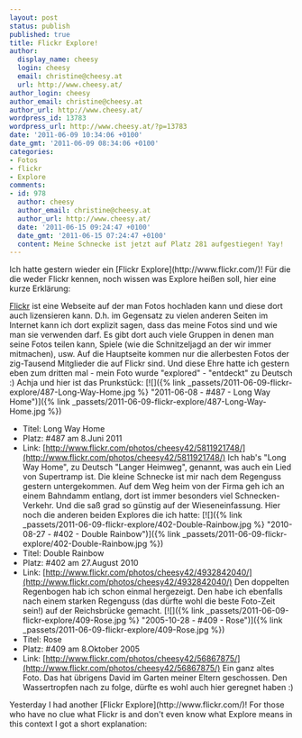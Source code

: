 ```yaml
---
layout: post
status: publish
published: true
title: Flickr Explore!
author:
  display_name: cheesy
  login: cheesy
  email: christine@cheesy.at
  url: http://www.cheesy.at/
author_login: cheesy
author_email: christine@cheesy.at
author_url: http://www.cheesy.at/
wordpress_id: 13783
wordpress_url: http://www.cheesy.at/?p=13783
date: '2011-06-09 10:34:06 +0100'
date_gmt: '2011-06-09 08:34:06 +0100'
categories:
- Fotos
- flickr
- Explore
comments:
- id: 978
  author: cheesy
  author_email: christine@cheesy.at
  author_url: http://www.cheesy.at/
  date: '2011-06-15 09:24:47 +0100'
  date_gmt: '2011-06-15 07:24:47 +0100'
  content: Meine Schnecke ist jetzt auf Platz 281 aufgestiegen! Yay!
---
```

<!--:de-->Ich hatte gestern wieder ein [Flickr Explore](http://www.flickr.com/)! Für die die weder Flickr kennen, noch wissen was Explore heißen soll, hier eine kurze Erklärung:
[Flickr](http://www.flickr.com/) ist eine Webseite auf der man Fotos hochladen kann und diese dort auch lizensieren kann. D.h. im Gegensatz zu vielen anderen Seiten im Internet kann ich dort explizit sagen, dass das meine Fotos sind und wie man sie verwenden darf. Es gibt dort auch viele Gruppen in denen man seine Fotos teilen kann, Spiele (wie die Schnitzeljagd an der wir immer mitmachen), usw. Auf die Hauptseite kommen nur die allerbesten Fotos der zig-Tausend Mitglieder die auf Flickr sind. Und diese Ehre hatte ich gestern eben zum dritten mal - mein Foto wurde "explored" - "entdeckt" zu Deutsch :) Achja und hier ist das Prunkstück:
[![]({% link _passets/2011-06-09-flickr-explore/487-Long-Way-Home.jpg %} "2011-06-08 - #487 - Long Way Home")]({% link _passets/2011-06-09-flickr-explore/487-Long-Way-Home.jpg %})
- Titel: Long Way Home
- Platz: #487 am 8.Juni 2011
- Link: [http://www.flickr.com/photos/cheesy42/5811921748/](http://www.flickr.com/photos/cheesy42/5811921748/)
Ich hab's "Long Way Home", zu Deutsch "Langer Heimweg", genannt, was auch ein Lied von Supertramp ist. Die kleine Schnecke ist mir nach dem Regenguss gestern untergekommen. Auf dem Weg heim von der Firma geh ich an einem Bahndamm entlang, dort ist immer besonders viel Schnecken-Verkehr. Und die saß grad so günstig auf der Wieseneinfassung.
Hier noch die anderen beiden Explores die ich hatte:
[![]({% link _passets/2011-06-09-flickr-explore/402-Double-Rainbow.jpg %} "2010-08-27 - #402 - Double Rainbow")]({% link _passets/2011-06-09-flickr-explore/402-Double-Rainbow.jpg %})
- Titel: Double Rainbow
- Platz: #402 am 27.August 2010
- Link: [http://www.flickr.com/photos/cheesy42/4932842040/](http://www.flickr.com/photos/cheesy42/4932842040/)
Den doppelten Regenbogen hab ich schon einmal hergezeigt. Den habe ich ebenfalls nach einem starken Regenguss (das dürfte wohl die beste Foto-Zeit sein!) auf der Reichsbrücke gemacht.
[![]({% link _passets/2011-06-09-flickr-explore/409-Rose.jpg %} "2005-10-28 - #409 - Rose")]({% link _passets/2011-06-09-flickr-explore/409-Rose.jpg %})
- Titel: Rose
- Platz: #409 am 8.Oktober 2005
- Link: [http://www.flickr.com/photos/cheesy42/56867875/](http://www.flickr.com/photos/cheesy42/56867875/)
Ein ganz altes Foto. Das hat übrigens David im Garten meiner Eltern geschossen. Den Wassertropfen nach zu folge, dürfte es wohl auch hier geregnet haben :)
<!--:--><!--:en-->Yesterday I had another [Flickr Explore](http://www.flickr.com/)! For those who have no clue what Flickr is and don't even know what Explore means in this context I got a short explanation:
